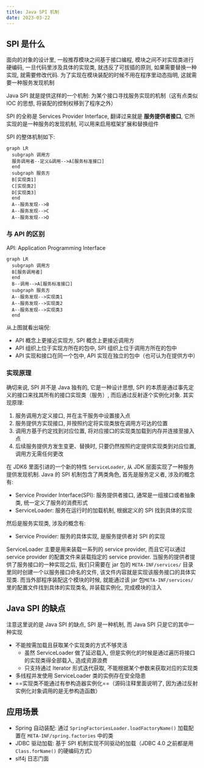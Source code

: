 ```yaml
---
title: Java SPI 机制
date: 2023-03-22
---
```


## SPI 是什么

面向的对象的设计里, 一般推荐模块之间基于接口编程, 模块之间不对实现类进行硬编码, 一旦代码里涉及具体的实现类, 就违反了可拔插的原则, 如果需要替换一种实现, 就需要修改代码. 为了实现在模块装配的时候不用在程序里动态指明, 这就需要一种服务发现机制

Java SPI 就是提供这样的一个机制: 为某个接口寻找服务实现的机制（这有点类似 IOC 的思想, 将装配的控制权移到了程序之外）

SPI 的全称是 Services Provider Interface, 翻译过来就是 **服务提供者接口**, 它所实现的是一种服务的发现机制, 可以用来启用框架扩展和替换组件

SPI 的整体机制如下:

```mermaid
graph LR
  subgraph 调用方
  服务调用者--定义&调用-->A[服务标准接口]
  end
  subgraph 服务方
  B[实现类1]
  C[实现类2]
  D[实现类3]
  end
  A--服务发现-->B
  A--服务发现-->C
  A--服务发现-->D
```

### 与 API 的区别

API: Application Programming Interface

```mermaid
graph LR
  subgraph 调用方
  B[服务调用者]
  end
  B--调用-->A[服务标准接口]
  subgraph 服务方
  A--服务发现-->实现类1
  A--服务发现-->实现类2
  A--服务发现-->实现类3
  end
```

从上图就看出端倪:

- API 概念上更接近实现方, SPI 概念上更接近调用方
- API 组织上位于实现方所在的包中, SPI 组织上位于调用方所在的包中
- API 实现和接口在同一个包中, API 实现在独立的包中（也可认为在提供方中）

### 实现原理

确切来说, SPI 并不是 Java 独有的, 它是一种设计思想, SPI 的本质是通过事先定义的接口来找其所有的接口实现类（服务）, 而后通过反射逐个实例化对象. 其实现原理:

1. 服务调用方定义接口, 并在主干服务中设置接入点
2. 服务提供方实现接口, 并按照约定将实现类放在调用方可达的位置
3. 调用方基于约定找到对应位置, 将对应接口的实现类加载到内存并连接至接入点
4. 后续服务提供方发生变更、替换时, 只要仍然按照约定提供实现类到对应位置, 调用方无需任何更改

在 JDK6 里面引进的一个新的特性 `ServiceLoader`, 从 JDK 层面实现了一种服务提供发现机制. Java 的 SPI 机制包含了两类角色, 首先是服务定义者, 涉及的概念有:

- Service Provider Interface(SPI): 服务提供者接口, 通常是一组接口或者抽象类, 统一定义了服务的消费形式
- ServiceLoader: 服务在运行时的加载机制, 根据定义的 SPI 找到具体的实现

然后是服务实现类, 涉及的概念有:

- Service Provider: 服务的具体实现, 是服务提供者对 SPI 的实现

ServiceLoader 主要是用来装载一系列的 service provider, 而且它可以通过 service provider 的配置文件来装载指定的 service provider. 当服务的提供者提供了服务接口的一种实现之后, 我们只需要在 jar 包的 `META-INF/services/` 目录里同时创建一个以服务接口命名的文件, 该文件内容就是实现该服务接口的具体实现类. 而当外部程序装配这个模块的时候, 就能通过该 jar 包`META-INF/services/` 里的配置文件找到具体的实现类名, 并装载实例化, 完成模块的注入

## Java SPI 的缺点

注意这里说的是 Java SPI 的缺点, SPI 是一种机制, 而 Java SPI 只是它的其中一种实现

- 不能按需加载且获取某个实现类的方式不够灵活
  - 虽然 ServiceLoader 做了延迟载入, 但是实例化的时候是通过遍历将接口的实现类得全部载入, 造成资源浪费
  - 只支持通过 Iterator 形式迭代获取, 不能根据某个参数来获取对应的实现类
- 多线程并发使用 ServiceLoader 类的实例存在安全隐患
- ==实现类不能通过有参构造器实例化==（源码注释里面说明了, 因为通过反射实例化对象调用的是无参构造函数）

## 应用场景

- Spring 自动装配: 通过 `SpringFactoriesLoader.loadFactoryName()` 加载配置在 `META-INF/spring.factories` 中的类
- JDBC 驱动加载: 基于 SPI 机制实现不同驱动的加载（JDBC 4.0 之前都是用 `Class.forName()` 的硬编码方式）
- slf4j 日志门面

